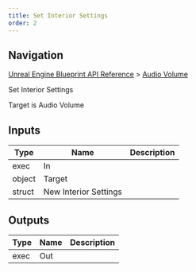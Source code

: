 ```yaml
---
title: Set Interior Settings
order: 2
---
```

## Navigation

[Unreal Engine Blueprint API Reference](https://dev.epicgames.com/documentation/en-us/unreal-engine/BlueprintAPI) > [Audio Volume](https://dev.epicgames.com/documentation/en-us/unreal-engine/BlueprintAPI/AudioVolume)

Set Interior Settings

Target is Audio Volume

## Inputs

| Type | Name | Description |
| --- | --- | --- |
| exec | In |  |
| object | Target |  |
| struct | New Interior Settings |  |

## Outputs

| Type | Name | Description |
| --- | --- | --- |
| exec | Out |  |
